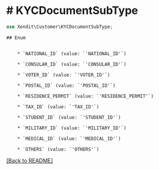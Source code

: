 # # KYCDocumentSubType


```php
use Xendit\Customer\KYCDocumentSubType;
```

    ## Enum

    
        * `NATIONAL_ID` (value: `'NATIONAL_ID'`)
    
        * `CONSULAR_ID` (value: `'CONSULAR_ID'`)
    
        * `VOTER_ID` (value: `'VOTER_ID'`)
    
        * `POSTAL_ID` (value: `'POSTAL_ID'`)
    
        * `RESIDENCE_PERMIT` (value: `'RESIDENCE_PERMIT'`)
    
        * `TAX_ID` (value: `'TAX_ID'`)
    
        * `STUDENT_ID` (value: `'STUDENT_ID'`)
    
        * `MILITARY_ID` (value: `'MILITARY_ID'`)
    
        * `MEDICAL_ID` (value: `'MEDICAL_ID'`)
    
        * `OTHERS` (value: `'OTHERS'`)
    

[[Back to README]](../../README.md)
